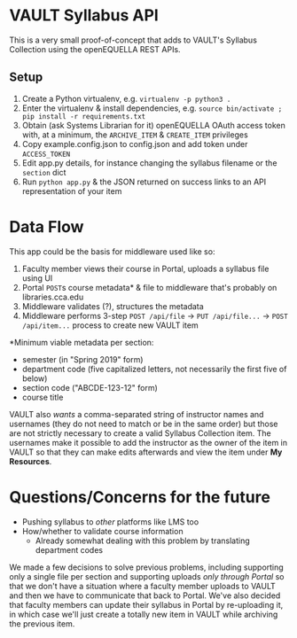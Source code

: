 # VAULT Syllabus API

This is a very small proof-of-concept that adds to VAULT's Syllabus Collection using the openEQUELLA REST APIs.

## Setup

1. Create a Python virtualenv, e.g. `virtualenv -p python3 .`
1. Enter the virtualenv & install dependencies, e.g. `source bin/activate ; pip install -r requirements.txt`
1. Obtain (ask Systems Librarian for it) openEQUELLA OAuth access token with, at a minimum, the `ARCHIVE_ITEM` & `CREATE_ITEM` privileges
1. Copy example.config.json to config.json and add token under `ACCESS_TOKEN`
1. Edit app.py details, for instance changing the syllabus filename or the `section` dict
1. Run `python app.py` & the JSON returned on success links to an API representation of your item

# Data Flow

This app could be the basis for middleware used like so:

1. Faculty member views their course in Portal, uploads a syllabus file using UI
1. Portal `POST`s course metadata\* & file to middleware that's probably on libraries.cca.edu
1. Middleware validates (?), structures the metadata
1. Middleware performs 3-step `POST /api/file` -> `PUT /api/file...` -> `POST /api/item...` process to create new VAULT item

\*Minimum viable metadata per section:

- semester (in "Spring 2019" form)
- department code (five capitalized letters, not necessarily the first five of below)
- section code ("ABCDE-123-12" form)
- course title

VAULT also _wants_ a comma-separated string of instructor names and usernames (they do not need to match or be in the same order) but those are not strictly necessary to create a valid Syllabus Collection item. The usernames make it possible to add the instructor as the owner of the item in VAULT so that they can make edits afterwards and view the item under **My Resources**.

# Questions/Concerns for the future

- Pushing syllabus to _other_ platforms like LMS too
- How/whether to validate course information
    + Already somewhat dealing with this problem by translating department codes

We made a few decisions to solve previous problems, including supporting only a single file per section and supporting uploads _only through Portal_ so that we don't have a situation where a faculty member uploads to VAULT and then we have to communicate that back to Portal. We've also decided that faculty members can update their syllabus in Portal by re-uploading it, in which case we'll just create a totally new item in VAULT while archiving the previous item.
